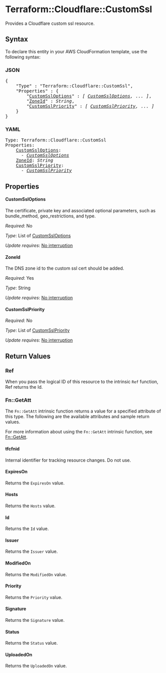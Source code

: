# Terraform::Cloudflare::CustomSsl

Provides a Cloudflare custom ssl resource.

## Syntax

To declare this entity in your AWS CloudFormation template, use the following syntax:

### JSON

<pre>
{
    "Type" : "Terraform::Cloudflare::CustomSsl",
    "Properties" : {
        "<a href="#customssloptions" title="CustomSslOptions">CustomSslOptions</a>" : <i>[ <a href="customssloptions.md">CustomSslOptions</a>, ... ]</i>,
        "<a href="#zoneid" title="ZoneId">ZoneId</a>" : <i>String</i>,
        "<a href="#customsslpriority" title="CustomSslPriority">CustomSslPriority</a>" : <i>[ <a href="customsslpriority.md">CustomSslPriority</a>, ... ]</i>
    }
}
</pre>

### YAML

<pre>
Type: Terraform::Cloudflare::CustomSsl
Properties:
    <a href="#customssloptions" title="CustomSslOptions">CustomSslOptions</a>: <i>
      - <a href="customssloptions.md">CustomSslOptions</a></i>
    <a href="#zoneid" title="ZoneId">ZoneId</a>: <i>String</i>
    <a href="#customsslpriority" title="CustomSslPriority">CustomSslPriority</a>: <i>
      - <a href="customsslpriority.md">CustomSslPriority</a></i>
</pre>

## Properties

#### CustomSslOptions

The certificate, private key and associated optional parameters, such as bundle_method, geo_restrictions, and type.

_Required_: No

_Type_: List of <a href="customssloptions.md">CustomSslOptions</a>

_Update requires_: [No interruption](https://docs.aws.amazon.com/AWSCloudFormation/latest/UserGuide/using-cfn-updating-stacks-update-behaviors.html#update-no-interrupt)

#### ZoneId

The DNS zone id to the custom ssl cert should be added.

_Required_: Yes

_Type_: String

_Update requires_: [No interruption](https://docs.aws.amazon.com/AWSCloudFormation/latest/UserGuide/using-cfn-updating-stacks-update-behaviors.html#update-no-interrupt)

#### CustomSslPriority

_Required_: No

_Type_: List of <a href="customsslpriority.md">CustomSslPriority</a>

_Update requires_: [No interruption](https://docs.aws.amazon.com/AWSCloudFormation/latest/UserGuide/using-cfn-updating-stacks-update-behaviors.html#update-no-interrupt)

## Return Values

### Ref

When you pass the logical ID of this resource to the intrinsic `Ref` function, Ref returns the Id.

### Fn::GetAtt

The `Fn::GetAtt` intrinsic function returns a value for a specified attribute of this type. The following are the available attributes and sample return values.

For more information about using the `Fn::GetAtt` intrinsic function, see [Fn::GetAtt](https://docs.aws.amazon.com/AWSCloudFormation/latest/UserGuide/intrinsic-function-reference-getatt.html).

#### tfcfnid

Internal identifier for tracking resource changes. Do not use.

#### ExpiresOn

Returns the <code>ExpiresOn</code> value.

#### Hosts

Returns the <code>Hosts</code> value.

#### Id

Returns the <code>Id</code> value.

#### Issuer

Returns the <code>Issuer</code> value.

#### ModifiedOn

Returns the <code>ModifiedOn</code> value.

#### Priority

Returns the <code>Priority</code> value.

#### Signature

Returns the <code>Signature</code> value.

#### Status

Returns the <code>Status</code> value.

#### UploadedOn

Returns the <code>UploadedOn</code> value.

